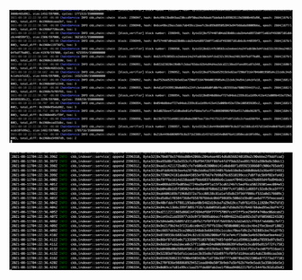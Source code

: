 ![ckb-node](https://github.com/roloum/nervos/blob/main/task00/ckb-node.png)

![ckb-indexer](https://github.com/roloum/nervos/blob/main/task00/ckb-indexer.png)
